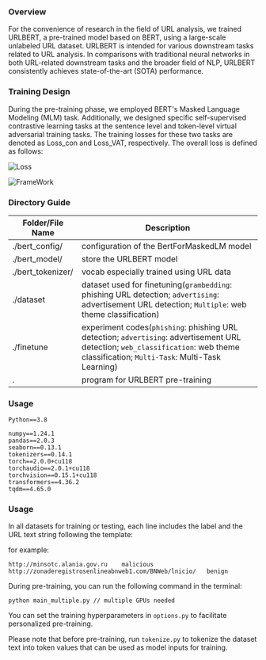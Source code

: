 

### Overview

For the convenience of research in the field of URL analysis, we trained URLBERT, a pre-trained model based on BERT, using a large-scale unlabeled URL dataset. URLBERT is intended for various downstream tasks related to URL analysis. In comparisons with traditional neural networks in both URL-related downstream tasks and the broader field of NLP, URLBERT consistently achieves state-of-the-art (SOTA) performance.

### Training Design

During the pre-training phase, we employed BERT's Masked Language Modeling (MLM) task. Additionally, we designed specific self-supervised contrastive learning tasks at the sentence level and token-level virtual adversarial training tasks. The training losses for these two tasks are denoted as Loss_con and Loss_VAT, respectively. The overall loss is defined as follows:

![Loss](./media/Loss.png)

![FrameWork](./media/FrameWork.png)

### Directory Guide

| Folder/File Name  | Description                                                  |
| ----------------- | ------------------------------------------------------------ |
| ./bert_config/    | configuration of the BertForMaskedLM model                   |
| ./bert_model/     | store the URLBERT model                                      |
| ./bert_tokenizer/ | vocab especially trained using URL data                      |
| ./dataset         | dataset used for finetuning(`grambedding`: phishing URL detection; `advertising`: advertisement URL detection; `Multiple`: web theme classification) |
| ./finetune        | experiment codes(`phishing`: phishing URL detection; `advertising`: advertisement URL detection; `web_classification`: web theme classification; `Multi-Task`: Multi-Task Learning) |
| .                 | program for URLBERT pre-training                             |

### Usage

```
Python==3.8

numpy==1.24.1
pandas==2.0.3
seaborn==0.13.1
tokenizers==0.14.1
torch==2.0.0+cu118
torchaudio==2.0.1+cu118
torchvision==0.15.1+cu118
transformers==4.36.2
tqdm==4.65.0
```

### Usage

In all datasets for training or testing, each line includes the label and the URL text string following the template:

for example:

```
http://minsotc.alania.gov.ru	malicious
http://zonaderegistrosenlineabnweb1.com/BNWeb/lnicio/	benign 
```

During pre-training, you can run the following command in the terminal:

``` 
python main_multiple.py // multiple GPUs needed
```

You can set the training hyperparameters in `options.py` to facilitate personalized pre-training.

Please note that before pre-training, run `tokenize.py` to tokenize the dataset text into token values that can be used as model inputs for training.

